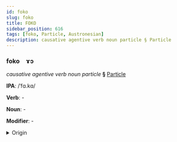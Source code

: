 ```yaml
---
id: foko
slug: foko
title: FOKO
sidebar_position: 616
tags: [foko, Particle, Austronesian]
description: causative agentive verb noun particle § Particle
---
```


### foko&emsp;<span kind="abugida">ɤɔ</span>

*causative agentive verb noun particle* **§** [Particle](../../tags/Particle)

**IPA**: /ˈfɑ.kɑ/

**Verb**: -

**Noun**: -

**Modifier**: -

<details>
    <summary>Origin</summary>
    Māori whaka- /ɸaka/<br/>
    <em>Austronesian Language Family</em>
</details>